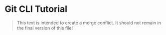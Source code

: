 # Git CLI Tutorial

> This text is intended to create a merge conflict. It should not remain in the final version of this file!